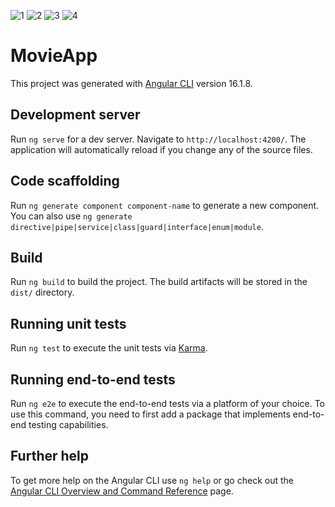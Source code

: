 ![1](https://github.com/zeynepcircir/Movies-App-Angular/assets/81877446/0125a209-0ecb-4595-9516-b1c28ae6a209)
![2](https://github.com/zeynepcircir/Movies-App-Angular/assets/81877446/ab601a18-1b4a-40e7-9e7b-178f8a239f77)
![3](https://github.com/zeynepcircir/Movies-App-Angular/assets/81877446/7d2619e8-e503-4b90-a50b-f3be2364b9ce)
![4](https://github.com/zeynepcircir/Movies-App-Angular/assets/81877446/71c131b7-0f50-4b2d-8751-79db579738f4)

# MovieApp

This project was generated with [Angular CLI](https://github.com/angular/angular-cli) version 16.1.8.

## Development server

Run `ng serve` for a dev server. Navigate to `http://localhost:4200/`. The application will automatically reload if you change any of the source files.

## Code scaffolding

Run `ng generate component component-name` to generate a new component. You can also use `ng generate directive|pipe|service|class|guard|interface|enum|module`.

## Build

Run `ng build` to build the project. The build artifacts will be stored in the `dist/` directory.

## Running unit tests

Run `ng test` to execute the unit tests via [Karma](https://karma-runner.github.io).

## Running end-to-end tests

Run `ng e2e` to execute the end-to-end tests via a platform of your choice. To use this command, you need to first add a package that implements end-to-end testing capabilities.

## Further help

To get more help on the Angular CLI use `ng help` or go check out the [Angular CLI Overview and Command Reference](https://angular.io/cli) page.
